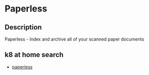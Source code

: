# Paperless

## Description

Paperless - Index and archive all of your scanned paper documents

## k8 at home search

- [paperless](https://nanne.dev/k8s-at-home-search/#/paperless)
